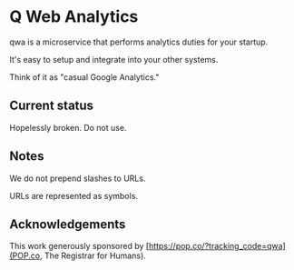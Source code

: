 Q Web Analytics
===============

qwa is a microservice that performs analytics duties for your startup.

It's easy to setup and integrate into your other systems.

Think of it as "casual Google Analytics."

Current status
--------------

Hopelessly broken. Do not use.

Notes
-----

We do not prepend slashes to URLs.

URLs are represented as symbols.

Acknowledgements
----------------

This work generously sponsored by 
[https://pop.co/?tracking_code=qwa](POP.co, The Registrar for Humans).

